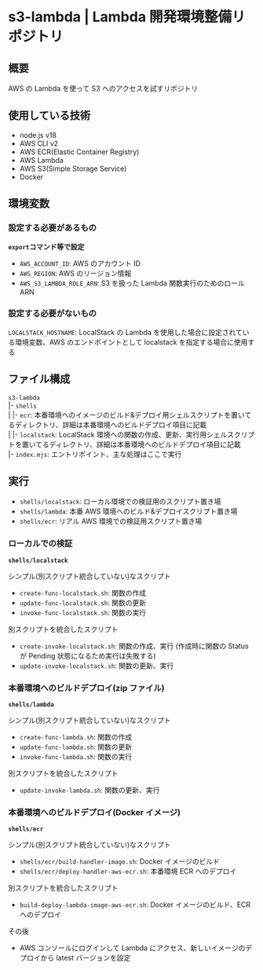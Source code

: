 # s3-lambda | Lambda 開発環境整備リポジトリ

## 概要

AWS の Lambda を使って S3 へのアクセスを試すリポジトリ

## 使用している技術

- node.js v18
- AWS CLI v2
- AWS ECR(Elastic Container Registry)
- AWS Lambda
- AWS S3(Simple Storage Service)
- Docker

## 環境変数

### 設定する必要があるもの

**`export`コマンド等で設定**<br>

- `AWS_ACCOUNT_ID`: AWS のアカウント ID
- `AWS_REGION`: AWS のリージョン情報
- `AWS_S3_LAMBDA_ROLE_ARN`: S3 を扱った Lambda 関数実行のためのロール ARN

### 設定する必要がないもの

`LOCALSTACK_HOSTNAME`: LocalStack の Lambda を使用した場合に設定されている環境変数、AWS のエンドポイントとして localstack を指定する場合に使用する

## ファイル構成

`s3-lambda`<br>
|- `shells`<br>
| |- `ecr`: 本番環境へのイメージのビルド&デプロイ用シェルスクリプトを置いてるディレクトリ、詳細は本番環境へのビルドデプロイ項目に記載<br>
| |- `localstack`: LocalStack 環境への関数の作成、更新、実行用シェルスクリプトを置いてるディレクトリ、詳細は本番環境へのビルドデプロイ項目に記載<br>
|- `index.mjs`: エントリポイント、主な処理はここで実行<br>

## 実行

- `shells/localstack`: ローカル環境での検証用のスクリプト置き場
- `shells/lambda`: 本番 AWS 環境へのビルド&デプロイスクリプト置き場
- `shells/ecr`: リアル AWS 環境での検証用スクリプト置き場

### ローカルでの検証

**`shells/localstack`**

シンプル(別スクリプト統合していない)なスクリプト

- `create-func-localstack.sh`: 関数の作成
- `update-func-localstack.sh`: 関数の更新
- `invoke-func-localstack.sh`: 関数の実行

別スクリプトを統合したスクリプト

- `create-invoke-localstack.sh`: 関数の作成、実行 (作成時に関数の Status が Pending 状態になるため実行は失敗する)
- `update-invoke-localstack.sh`: 関数の更新、実行

### 本番環境へのビルドデプロイ(zip ファイル)

**`shells/lambda`**

シンプル(別スクリプト統合していない)なスクリプト

- `create-func-lambda.sh`: 関数の作成
- `update-func-lambda.sh`: 関数の更新
- `invoke-func-lambda.sh`: 関数の実行

別スクリプトを統合したスクリプト

- `update-invoke-lambda.sh`: 関数の更新、実行

### 本番環境へのビルドデプロイ(Docker イメージ)

**`shells/ecr`**

シンプル(別スクリプト統合していない)なスクリプト

- `shells/ecr/build-handler-image.sh`: Docker イメージのビルド
- `shells/ecr/deploy-handler-aws-ecr.sh`: 本番環境 ECR へのデプロイ

別スクリプトを統合したスクリプト

- `build-deploy-lambda-image-aws-ecr.sh`: Docker イメージのビルド、ECR へのデプロイ

その後

- AWS コンソールにログインして Lambda にアクセス、新しいイメージのデプロイから latest バージョンを設定
